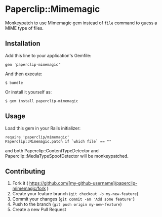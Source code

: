 # Paperclip::Mimemagic

Monkeypatch to use Mimemagic gem instead of `file` command to guess a MIME type of files.

## Installation

Add this line to your application's Gemfile:

    gem 'paperclip-mimemagic'

And then execute:

    $ bundle

Or install it yourself as:

    $ gem install paperclip-mimemagic

## Usage

Load this gem in your Rails initializer:

```
require 'paperclip/mimemagic'
Paperclip::Mimemagic.patch if `which file` == ""
```

and both Paperclip::ContentTypeDetector and Paperclip::MediaTypeSpoofDetector will be monkeypatched.

## Contributing

1. Fork it ( https://github.com/[my-github-username]/paperclip-mimemagic/fork )
2. Create your feature branch (`git checkout -b my-new-feature`)
3. Commit your changes (`git commit -am 'Add some feature'`)
4. Push to the branch (`git push origin my-new-feature`)
5. Create a new Pull Request
